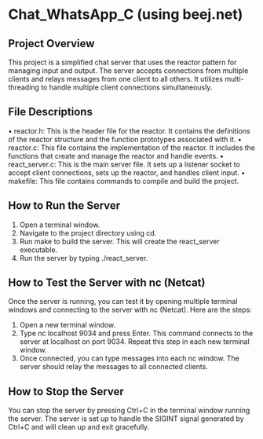 # Chat_WhatsApp_C (using beej.net)

## Project Overview
This project is a simplified chat server that uses the reactor pattern for managing input and output. The
server accepts connections from multiple clients and relays messages from one client to all others. It
utilizes multi-threading to handle multiple client connections simultaneously.

## File Descriptions
• reactor.h: This is the header file for the reactor. It contains the definitions of the reactor
structure and the function prototypes associated with it.
• reactor.c: This file contains the implementation of the reactor. It includes the functions that
create and manage the reactor and handle events.
• react_server.c: This is the main server file. It sets up a listener socket to accept client
connections, sets up the reactor, and handles client input.
• makefile: This file contains commands to compile and build the project.

## How to Run the Server
1. Open a terminal window.
2. Navigate to the project directory using cd.
3. Run make to build the server. This will create the react_server executable.
4. Run the server by typing ./react_server.

## How to Test the Server with nc (Netcat)
Once the server is running, you can test it by opening multiple terminal windows and connecting to the
server with nc (Netcat).
Here are the steps:
1. Open a new terminal window.
2. Type nc localhost 9034 and press Enter. This command connects to the server at localhost
on port 9034. Repeat this step in each new terminal window.
3. Once connected, you can type messages into each nc window. The server should relay the
messages to all connected clients.

## How to Stop the Server
You can stop the server by pressing Ctrl+C in the terminal window running the server. The server is set
up to handle the SIGINT signal generated by Ctrl+C and will clean up and exit gracefully.
